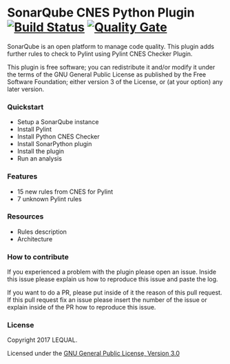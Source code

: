 # SonarQube CNES Python Plugin [![Build Status](https://travis-ci.org/lequal/sonar-cnes-python-plugin.svg?branch=master)](https://travis-ci.org/lequal/sonar-cnes-python-plugin) [![Quality Gate](https://sonarcloud.io/api/badges/gate?key=fr.cnes.sonar.plugins.python%3Asonar-cnes-python-plugin)](https://sonarcloud.io/dashboard?id=fr.cnes.sonar.plugins.python%3Asonar-cnes-python-plugin)
SonarQube is an open platform to manage code quality. This plugin adds further rules to check to Pylint using Pylint CNES Checker Plugin.

This plugin is free software; you can redistribute it and/or modify it under the terms of the GNU General Public License as published by the Free Software Foundation; either version 3 of the License, or (at your option) any later version.

### Quickstart
- Setup a SonarQube instance
- Install Pylint
- Install Python CNES Checker
- Install SonarPython plugin
- Install the plugin
- Run an analysis

### Features
- 15 new rules from CNES for Pylint
- 7 unknown Pylint rules

### Resources
- Rules description
- Architecture

### How to contribute
If you experienced a problem with the plugin please open an issue. Inside this issue please explain us how to reproduce this issue and paste the log.

If you want to do a PR, please put inside of it the reason of this pull request. If this pull request fix an issue please insert the number of the issue or explain inside of the PR how to reproduce this issue.

### License
Copyright 2017 LEQUAL.

Licensed under the [GNU General Public License, Version 3.0](https://www.gnu.org/licenses/gpl.txt)
